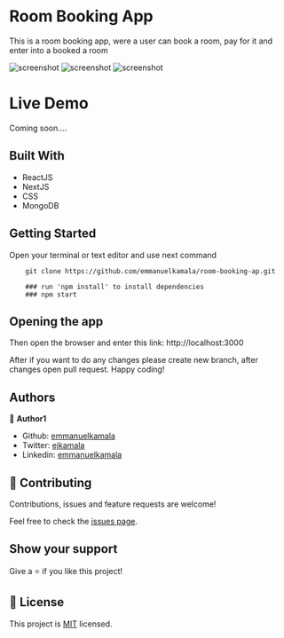# Room Booking App

This is a room booking app, were a user can book a room, pay for it and enter into a booked a room

![screenshot](./frontend/public/images/1.png)
![screenshot](./frontend/public/images/2.png)
![screenshot](./frontend/public/images/3.png)

# Live Demo
Coming soon....


## Built With

- ReactJS
- NextJS
- CSS
- MongoDB


## Getting Started

Open your terminal or text editor and use next command

        git clone https://github.com/emmanuelkamala/room-booking-ap.git

        ### run 'npm install' to install dependencies
        ### npm start


## Opening the app

Then open the browser and enter this link:
http://localhost:3000

After if you want to do any changes please create new branch, after changes open pull request.
Happy coding! 

## Authors

👤 **Author1**

- Github: [emmanuelkamala](https://github.com/emmanuelkamala)
- Twitter: [ejkamala](https://twitter.com/ejkamala)
- Linkedin: [emmanuelkamala](https://linkedin.com/in/emmanuelkamala)

## 🤝 Contributing

Contributions, issues and feature requests are welcome!

Feel free to check the [issues page](issues/).

## Show your support

Give a ⭐️ if you like this project!


## 📝 License

This project is [MIT](lic.url) licensed.
